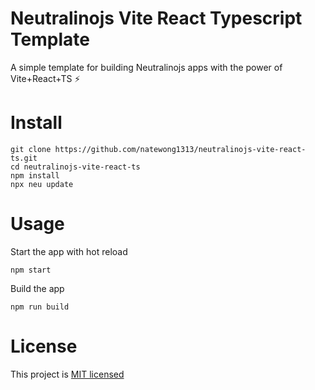 # Neutralinojs Vite React Typescript Template

A simple template for building Neutralinojs apps with the power of Vite+React+TS ⚡

# Install

```
git clone https://github.com/natewong1313/neutralinojs-vite-react-ts.git
cd neutralinojs-vite-react-ts
npm install
npx neu update
```

# Usage

Start the app with hot reload

```
npm start
```

Build the app

```
npm run build
```

# License

This project is [MIT licensed](LICENSE)
